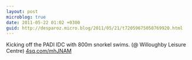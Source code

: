 ```yaml
---
layout: post
microblog: true
date: 2011-05-22 01:02 +0300
guid: http://desparoz.micro.blog/2011/05/21/t72059675058769920.html
---
```

Kicking off the PADI IDC with 800m snorkel swims. (@ Willoughby Leisure Centre) [4sq.com/mhJNAM](http://4sq.com/mhJNAM)
